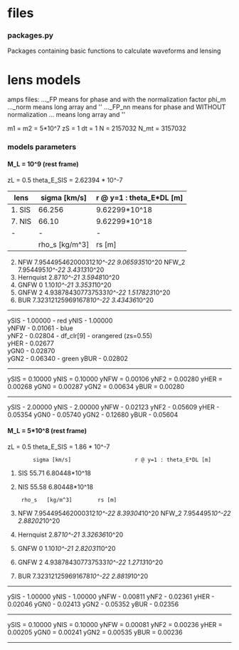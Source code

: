# files

### packages.py
Packages containing basic functions to calculate waveforms and lensing

# lens models

amps files: ..._FP    means for phase  and with the normalization factor phi_m
            ..._norm  means long array and                ''
            ..._FP_nn means for phase  and WITHOUT normalization
            ...       means long array and         ''


m1 = m2 = 5*10^7
zS = 1
dt = 1
N = 2157032
N_mt = 3157032

### models parameters

#### M_L = 10^9 (rest frame)

zL = 0.5
theta_E_SIS = 2.62394 * 10^-7
		
 lens |sigma [km/s]| r @ y=1 : theta_E*DL [m]
 -----|------------|-------------------------
1. SIS | 66.256 | 9.62299*10^18  
7. NIS | 66.10 | 9.62299*10^18 
-|-|-
		|rho_s	[kg/m^3]	|	rs [m]
2. NFW          7.954495462000312*10^-22        9.065935*10^20
   NFW_2        7.954495*10^-22                 3.4313*10^20
3. Hernquist	2.87*10^-21                     3.5948*10^20
4. GNFW 0	1.10*10^-21                     3.3531*10^20
5. GNFW 2	4.938784307737533*10^-22	1.517823*10^20
6. BUR          7.323121259691678*10^-22        3.43436*10^20
 
------------------

ySIS - 1.00000 - red 
yNIS - 1.00000    
yNFW - 0.01061 - blue  
yNF2 - 0.02804 - df_clr[9] - orangered (zs=0.55)  
yHER - 0.02677    
yGN0 - 0.02870    
yGN2 - 0.06340 - green
yBUR - 0.02802

------------------

ySIS = 0.10000
yNIS = 0.10000
yNFW = 0.00106
yNF2 = 0.00280
yHER = 0.00268
yGN0 = 0.00287
yGN2 = 0.00634
yBUR = 0.00280

------------------

ySIS - 2.00000
yNIS - 2.00000
yNFW - 0.02123
yNF2 - 0.05609
yHER - 0.05354
yGN0 - 0.05740
yGN2 - 0.12680
yBUR - 0.05604


#### M_L = 5*10^8 (rest frame)

zL = 0.5
theta_E_SIS = 1.86 * 10^-7
		
	        sigma [km/s]                    r @ y=1 : theta_E*DL [m]
1. SIS          55.71 	     	                6.80448*10^18  
7. NIS          55.58                           6.80448*10^18 

		rho_s	[kg/m^3]		rs [m]
2. NFW          7.954495462000312*10^-22        8.39304*10^20
   NFW_2        7.954495*10^-22                 2.88202*10^20
3. Hernquist	2.87*10^-21                     3.32636*10^20
4. GNFW 0	1.10*10^-21                     2.82031*10^20
5. GNFW 2	4.938784307737533*10^-22	1.2713*10^20
6. BUR          7.323121259691678*10^-22        2.8819*10^20

------------------

ySIS - 1.00000
yNIS - 1.00000
yNFW - 0.00811
yNF2 - 0.02361
yHER - 0.02046
yGN0 - 0.02413
yGN2 - 0.05352
yBUR - 0.02356

------------------

ySIS = 0.10000
yNIS = 0.10000
yNFW = 0.00081
yNF2 = 0.00236
yHER = 0.00205
yGN0 = 0.00241
yGN2 = 0.00535
yBUR = 0.00236

------------------
